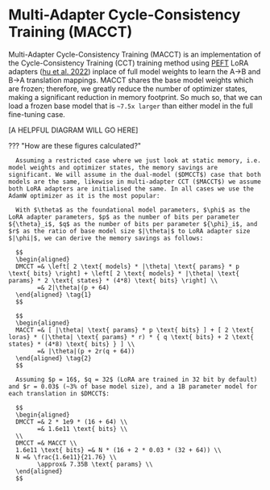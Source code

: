 # Multi-Adapter Cycle-Consistency Training (MACCT)

Multi-Adapter Cycle-Consistency Training (MACCT) is an implementation of the Cycle-Consistency Training (CCT) training method using [PEFT](https://huggingface.co/docs/peft/en/index) LoRA adapters ([hu et al. 2022](https://openreview.net/forum?id=nZeVKeeFYf9)) inplace of full model weights to learn the A->B and B->A translation mappings. MACCT shares the base model weights which are frozen; therefore, we greatly reduce the number of optimizer states, making a significant reduction in memory footprint. So much so, that we can load a frozen base model that is `~7.5x larger` than either model in the full fine-tuning case.

[A HELPFUL DIAGRAM WILL GO HERE]


??? "How are these figures calculated?"

      Assuming a restricted case where we just look at static memory, i.e. model weights and optimizer states, the memory savings are significant. We will assume in the dual-model ($DMCCT$) case that both models are the same, likewise in multi-adapter CCT ($MACCT$) we assume both LoRA adapters are initialised the same. In all cases we use the AdamW optimizer as it is the most popular:

      With $\theta$ as the foundational model parameters, $\phi$ as the LoRA adapter parameters, $p$ as the number of bits per parameter ${\theta}_i$, $q$ as the number of bits per parameter ${\phi}_i$, and $r$ as the ratio of base model size $|\theta|$ to LoRA adapter size $|\phi|$, we can derive the memory savings as follows: 

      $$
      \begin{aligned}
      DMCCT =& \left[ 2 \text{ models} * |\theta| \text{ params} * p \text{ bits} \right] + \left[ 2 \text{ models} * |\theta| \text{ params} * 2 \text{ states} * (4*8) \text{ bits} \right] \\
            =& 2|\theta|(p + 64)
      \end{aligned} \tag{1}
      $$

      $$
      \begin{aligned}
      MACCT =& [ |\theta| \text{ params} * p \text{ bits} ] + [ 2 \text{ loras} * (|\theta| \text{ params} * r) * { q \text{ bits} + 2 \text{ states} * (4*8) \text{ bits} } ] \\
            =& |\theta|(p + 2r(q + 64))
      \end{aligned} \tag{2}
      $$

      Assuming $p = 16$, $q = 32$ (LoRA are trained in 32 bit by default) and $r = 0.03$ (~3% of base model size), and a 1B parameter model for each translation in $DMCCT$:

      $$
      \begin{aligned}
      DMCCT =& 2 * 1e9 * (16 + 64) \\
            =& 1.6e11 \text{ bits} \\
      \\
      DMCCT =& MACCT \\
      1.6e11 \text{ bits} =& N * (16 + 2 * 0.03 * (32 + 64)) \\
      N =& \frac{1.6e11}{21.76} \\
            \approx& 7.35B \text{ params} \\
      \end{aligned}
      $$
